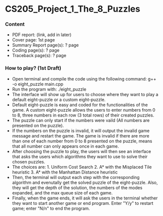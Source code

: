 # CS205_Project_1_The_8_Puzzles

### Content
* PDF report: (link, add in later)
* Cover page: 1st page 
* Summary Report page(s): ? page
* Coding page(s): ? page
* Traceback page(s): ? page


### How to play? (1st Draft)
* Open terminal and compile the code using the following command: g++ -o eight_puzzle main.cpp
* Run the program with: ./eight_puzzle
* The interface will show up for users to choose where they want to play a default eight-puzzle or a custom eight-puzzle.
* Default eight-puzzle is easy and coded for the functionalities of the game. A custom eight-puzzle allows the users to enter numbers from 0 to 8, three numbers in each row (3 total rows) of their created puzzles.
* The puzzle can only start if the numbers were vaild (All numbers are presented on the puzzle). 
* If the numbers on the puzzle is invalid, it will output the invalid game message and restart the game. The game is invalid if there are more than one of each number from 0 to 8 presented on the puzzle, means that all number can only appears once in each game.
* After choosing the puzzle to play, the users will then see an interface that asks the users which algorithms they want to use to solve their chosen puzzles. 
* The choices are:  1. Uniform Cost Search  2. A* with the Misplaced Tile heuristic  3. A* with the Manhattan Distance heuristic
* Then, the terminal will output each step with the corresponding algorithm and evenutally get the solved puzzle of the eight-puzzle. Also, they will get the depth of the solution, the numbers of the modes expanded, and the max queue size of each game.
* Finally, when the game ends, it will ask the users in the terminal whether they want to start another game or end program. Enter "Y/y" to restart game; enter "N/n" to end the program.